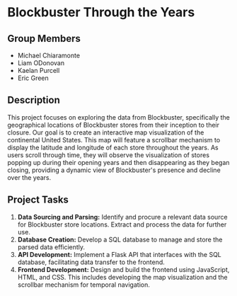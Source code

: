 # Blockbuster Through the Years

## Group Members
- Michael Chiaramonte
- Liam ODonovan
- Kaelan Purcell
- Eric Green

## Description
This project focuses on exploring the data from Blockbuster, specifically the geographical locations of Blockbuster stores from their inception to their closure. Our goal is to create an interactive map visualization of the continental United States. This map will feature a scrollbar mechanism to display the latitude and longitude of each store throughout the years. As users scroll through time, they will observe the visualization of stores popping up during their opening years and then disappearing as they began closing, providing a dynamic view of Blockbuster's presence and decline over the years.

## Project Tasks
1. **Data Sourcing and Parsing:** Identify and procure a relevant data source for Blockbuster store locations. Extract and process the data for further use.
2. **Database Creation:** Develop a SQL database to manage and store the parsed data efficiently.
3. **API Development:** Implement a Flask API that interfaces with the SQL database, facilitating data transfer to the frontend.
4. **Frontend Development:** Design and build the frontend using JavaScript, HTML, and CSS. This includes developing the map visualization and the scrollbar mechanism for temporal navigation.

